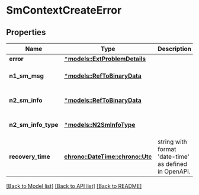 # SmContextCreateError

## Properties
Name | Type | Description | Notes
------------ | ------------- | ------------- | -------------
**error** | [***models::ExtProblemDetails**](ExtProblemDetails.md) |  | 
**n1_sm_msg** | [***models::RefToBinaryData**](RefToBinaryData.md) |  | [optional] [default to None]
**n2_sm_info** | [***models::RefToBinaryData**](RefToBinaryData.md) |  | [optional] [default to None]
**n2_sm_info_type** | [***models::N2SmInfoType**](N2SmInfoType.md) |  | [optional] [default to None]
**recovery_time** | [**chrono::DateTime::<chrono::Utc>**](DateTime.md) | string with format 'date-time' as defined in OpenAPI. | [optional] [default to None]

[[Back to Model list]](../README.md#documentation-for-models) [[Back to API list]](../README.md#documentation-for-api-endpoints) [[Back to README]](../README.md)


